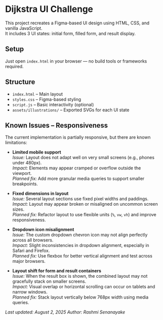 # Dijkstra UI Challenge

This project recreates a Figma-based UI design using HTML, CSS, and vanilla JavaScript.  
It includes 3 UI states: initial form, filled form, and result display.

## Setup

Just open `index.html` in your browser — no build tools or frameworks required.

## Structure

- `index.html` – Main layout
- `styles.css` – Figma-based styling
- `script.js` – Basic interactivity (optional)
- `assets/illustrations/` – Exported SVGs for each UI state


## Known Issues – Responsiveness

The current implementation is partially responsive, but there are known limitations:

- **Limited mobile support**  
  *Issue:* Layout does not adapt well on very small screens (e.g., phones under 480px).  
  *Impact:* Elements may appear cramped or overflow outside the viewport.  
  *Planned fix:* Add more granular media queries to support smaller breakpoints.

- **Fixed dimensions in layout**  
  *Issue:* Several layout sections use fixed pixel widths and paddings.  
  *Impact:* Layout may appear broken or misaligned on uncommon screen sizes.  
  *Planned fix:* Refactor layout to use flexible units (`%`, `vw`, `vh`) and improve responsiveness.

- **Dropdown icon misalignment**  
  *Issue:* The custom dropdown chevron icon may not align perfectly across all browsers.  
  *Impact:* Slight inconsistencies in dropdown alignment, especially in Safari and Firefox.  
  *Planned fix:* Use flexbox for better vertical alignment and test across major browsers.

- **Layout shift for form and result containers**  
  *Issue:* When the result box is shown, the combined layout may not gracefully stack on smaller screens.  
  *Impact:* Visual overlap or horizontal scrolling can occur on tablets and narrow windows.  
  *Planned fix:* Stack layout vertically below 768px width using media queries.

_Last updated: August 2, 2025_
_Author: Rashmi Senanayake_
